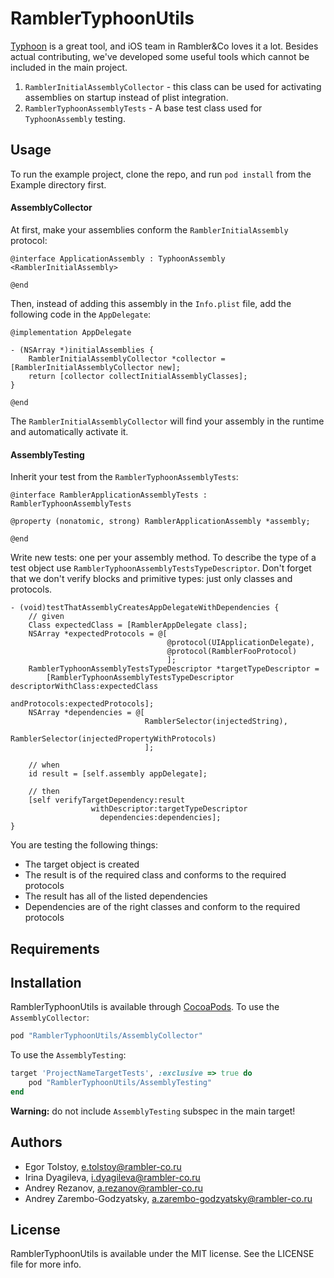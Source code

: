 # RamblerTyphoonUtils

[Typhoon](https://github.com/appsquickly/Typhoon) is a great tool, and iOS team in Rambler&Co loves it a lot. Besides actual contributing, we've developed some useful tools which cannot be included in the main project.

1. `RamblerInitialAssemblyCollector` - this class can be used for activating assemblies on startup instead of plist integration.
2. `RamblerTyphoonAssemblyTests` - A base test class used for `TyphoonAssembly` testing.

## Usage

To run the example project, clone the repo, and run `pod install` from the Example directory first.

#### AssemblyCollector

At first, make your assemblies conform the `RamblerInitialAssembly` protocol:

```objc
@interface ApplicationAssembly : TyphoonAssembly <RamblerInitialAssembly>

@end
```

Then, instead of adding this assembly in the `Info.plist` file, add the following code in the `AppDelegate`:

```objc
@implementation AppDelegate

- (NSArray *)initialAssemblies {
    RamblerInitialAssemblyCollector *collector = [RamblerInitialAssemblyCollector new];
    return [collector collectInitialAssemblyClasses];
}

@end
```

The `RamblerInitialAssemblyCollector` will find your assembly in the runtime and automatically activate it.

#### AssemblyTesting

Inherit your test from the `RamblerTyphoonAssemblyTests`:

```objc
@interface RamblerApplicationAssemblyTests : RamblerTyphoonAssemblyTests

@property (nonatomic, strong) RamblerApplicationAssembly *assembly;

@end
```

Write new tests: one per your assembly method. To describe the type of a test object use `RamblerTyphoonAssemblyTestsTypeDescriptor`. Don't forget that we don't verify blocks and primitive types: just only classes and protocols.

```objc
- (void)testThatAssemblyCreatesAppDelegateWithDependencies {
    // given
    Class expectedClass = [RamblerAppDelegate class];
    NSArray *expectedProtocols = @[
                                   @protocol(UIApplicationDelegate),
                                   @protocol(RamblerFooProtocol)
                                   ];
    RamblerTyphoonAssemblyTestsTypeDescriptor *targetTypeDescriptor =
        [RamblerTyphoonAssemblyTestsTypeDescriptor descriptorWithClass:expectedClass
                                                          andProtocols:expectedProtocols];
    NSArray *dependencies = @[
                              RamblerSelector(injectedString),
                              RamblerSelector(injectedPropertyWithProtocols)
                              ];

    // when
    id result = [self.assembly appDelegate];

    // then
    [self verifyTargetDependency:result
                  withDescriptor:targetTypeDescriptor
                    dependencies:dependencies];
}
```

You are testing the following things:
- The target object is created
- The result is of the required class and conforms to the required protocols
- The result has all of the listed dependencies
- Dependencies are of the right classes and conform to the required protocols

## Requirements

## Installation

RamblerTyphoonUtils is available through [CocoaPods](http://cocoapods.org). To use the `AssemblyCollector`:

```ruby
pod "RamblerTyphoonUtils/AssemblyCollector"
```

To use the `AssemblyTesting`:

```ruby
target 'ProjectNameTargetTests', :exclusive => true do
    pod "RamblerTyphoonUtils/AssemblyTesting"
end 
```

**Warning:** do not include `AssemblyTesting` subspec in the main target!

## Authors

- Egor Tolstoy, e.tolstoy@rambler-co.ru
- Irina Dyagileva, i.dyagileva@rambler-co.ru
- Andrey Rezanov, a.rezanov@rambler-co.ru
- Andrey Zarembo-Godzyatsky, a.zarembo-godzyatsky@rambler-co.ru

## License

RamblerTyphoonUtils is available under the MIT license. See the LICENSE file for more info.
